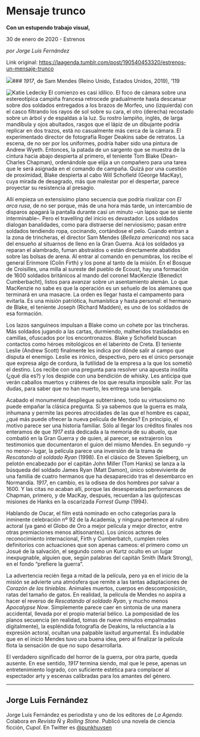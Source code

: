 # Mensaje trunco

**Con un estupendo trabajo visual,**

30 de enero de 2020 - Estrenos

_por Jorge Luis Fernández_

Link original: https://laagenda.tumblr.com/post/190540453320/estrenos-un-mensaje-trunco

![](https://64.media.tumblr.com/96b4b3c224c8762a530d797e5b2ab22f/73536aaa2a04218b-5b/s500x750/4d5291f40b650c8d3fa7a027f43d77ea1dbe5bbb.jpg)### *1917*, de Sam Mendes (Reino Unido, Estados Unidos, 2019), ‘119

![Katie Ledecky](https://64.media.tumblr.com/78cafdb432fe5a5a6857fe77650515f5/73536aaa2a04218b-f4/s400x600/77253865f280bb6bf1de6ec3f4f351260db6790c.jpg)
El comienzo es casi idílico. El foco de cámara sobre una estereotípica campiña francesa retrocede gradualmente hasta descansar sobre dos soldados entregados a los brazos de Morfeo, uno (izquierda) con el casco filtrando los rayos de sol sobre su cara, el otro (derecha) recostado sobre un árbol y de espaldas a la luz. Su rostro lampiño, inglés, de larga mandíbula y ojos abultados, rasgos que el lápiz de un dibujante podría replicar en dos trazos, está no casualmente más cerca de la cámara. El experimentado director de fotografía Roger Deakins sabe de retratos. La escena, de no ser por los uniformes, podría haber sido una pintura de Andrew Wyeth. Entonces, la patada de un sargento que se muestra de la cintura hacia abajo despierta al primero, el teniente Tom Blake (Dean-Charles Chapman), ordenándole que elija a un compañero para una tarea que le será asignada en el comando de campaña. Quizá por una cuestión de proximidad, Blake despierta al cabo Will Schofield (George MacKay), cuya mirada de desagrado, más que malestar por el despertar, parece proyectar su resistencia al presagio.

Allí empieza un extensísimo plano secuencia que podría rivalizar con *El arca rusa*, de no ser porque, más de una hora más tarde, un intercambio de disparos apagará la pantalla durante casi un minuto –un lapso que se siente interminable–. Pero el travelling del inicio es devastador. Los soldados dialogan banalidades, como para distraerse del nerviosismo; pasan entre soldados tendiendo ropa, cocinando, cortándose el pelo. Cuando entran a la zona de trincheras, el director Sam Mendes (*Belleza americana*) nos saca del ensueño al situarnos de lleno en la Gran Guerra. Acá los soldados ya reparan el alambrado, fuman abstraídos o están directamente abatidos sobre las bolsas de arena. Al entrar al comando en penumbras, los recibe el general Erinmore (Colin Firth) y los pone al tanto de la misión. En el Bosque de Croisilles, una milla al sureste del pueblo de Ecoust, hay una formación de 1600 soldados británicos al mando del coronel MacKenzie (Benedict Cumberbacht), listos para avanzar sobre un asentamiento alemán. Lo que MacKenzie no sabe es que la operación es un señuelo de los alemanes que terminará en una masacre. La orden es llegar hasta el campamento para evitarla. Es una misión patriótica, humanística y hasta personal: el hermano de Blake, el teniente Joseph (Richard Madden), es uno de los soldados de esa formación.

Los lazos sanguíneos impulsan a Blake como un cohete por las trincheras. Más soldados jugando a las cartas, durmiendo, malheridos trasladados en camillas, ofuscados por los encontronazos. Blake y Schofield buscan contactos como héroes mitológicos en el laberinto de Creta. El teniente Leslie (Andrew Scott) finalmente les indica por dónde salir al campo que disputa el enemigo. Leslie es irónico, despectivo, pero es el único personaje que expresa algo de cordura, la futilidad de la empresa a la que los sometió el destino. Los recibe con una pregunta para resolver una apuesta insólita (¿qué día es?) y los despide con una bendición de whisky. Les anticipa que verán caballos muertos y cráteres de los que resulta imposible salir. Por las dudas, para saber que no han muerto, les entrega una bengala.

Acabado el monumental despliegue subterráneo, todo su virtuosismo no puede empañar la clásica pregunta. Si ya sabemos que la guerra es mala, inhumana y permite las peores atrocidades de las que el hombre es capaz, ¿qué más puede ofrecer la nueva película de Mendes? En principio, el motivo parece ser una historia familiar. Sólo al llegar los créditos finales nos enteramos de que *1917* está dedicada a la memoria de su abuelo, que combatió en la Gran Guerra y de quien, al parecer, se extrajeron los testimonios que documentaron el guion del mismo Mendes. En segundo –y no menor– lugar, la película parece una inversión de la trama de *Rescatando al soldado Ryan* (1998). En el clásico de Steven Spielberg, un pelotón encabezado por el capitán John Miller (Tom Hanks) se lanza a la búsqueda del soldado James Ryan (Matt Damon), único sobreviviente de una familia de cuatro hermanos que ha desaparecido tras el desembarco en Normandía. *1917*, en cambio, es la odisea de dos hombres por salvar a 1600. Y las citas no acaban allí, porque las desesperadas performances de Chapman, primero, y de MacKay, después, recuerdan a las quijotescas misiones de Hanks en la oscarizada *Forrest Gump* (1994).

Hablando de Oscar, el film está nominado en ocho categorías para la inminente celebración nº 92 de la Academia, y ninguna pertenece al rubro actoral (ya ganó el Globo de Oro a mejor película y mejor director, entre otras premiaciones menos altisonantes). Los únicos actores de reconocimiento internacional, Firth y Cumberbatch, cumplen roles definitorios con actuaciones que son apenas cameos: el primero como un Josué de la salvación, el segundo como un Kurtz oculto en un lugar inexpugnable, alguien que, según palabras del capitán Smith (Mark Strong), en el fondo “prefiere la guerra”. 

La advertencia recién llega a mitad de la película, pero ya en el inicio de la misión se advierte una atmósfera que remite a las tantas adaptaciones de *Corazón de las tinieblas*. Animales muertos, cuerpos en descomposición, ratas del tamaño de gatos. En realidad, la película de Mendes no aspira a hacer el reverso de *Rescatando al soldado Ryan*, y mucho menos *Apocalypse Now*. Simplemente parece caer en sintonía de una manera accidental, llevada por el propio material bélico. La pomposidad de los planos secuencia (en realidad, tomas de nueve minutos empalmadas digitalmente), la espléndida fotografía de Deakins, la reluctancia a la expresión actoral, ocultan una palpable laxitud argumental. Es indudable que en el inicio Mendes tuvo una buena idea, pero al finalizar la película flota la sensación de que no supo desarrollarla.

El verdadero significado del horror de la guerra, por otra parte, queda ausente. En ese sentido, *1917* termina siendo, mal que le pese, apenas un entretenimiento logrado, con suficiente estética para complacer al espectador arty y escenas calibradas para los amantes del género.

  




---

Jorge Luis Fernández
--------------------

 Jorge Luis Fernández es periodista y uno de los editores de *La Agenda*. Colabora en *Revista Ñ* y *Rolling Stone*. Publicó una novela de ciencia ficción, *Cupol*. En Twitter es [@punkhuysen](https://twitter.com/punkhuysen) 

